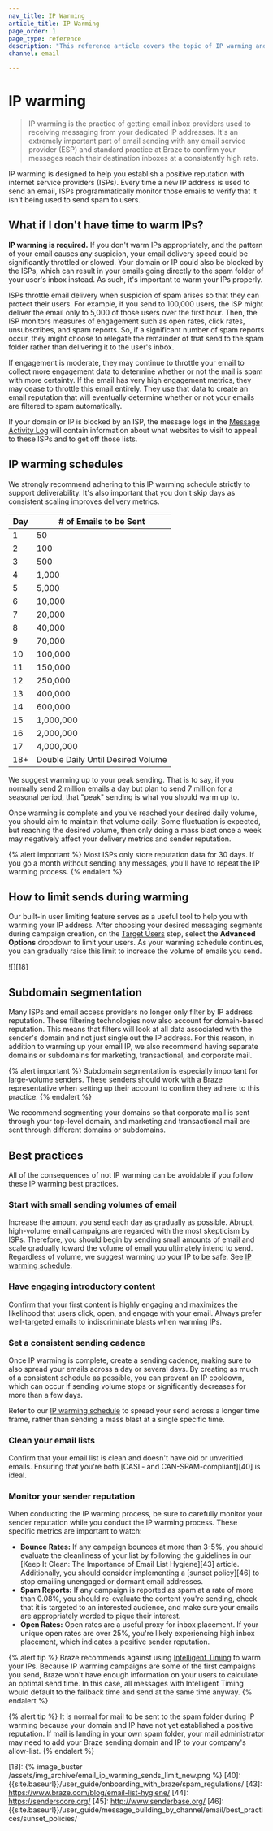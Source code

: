 ```yaml
---
nav_title: IP Warming
article_title: IP Warming
page_order: 1
page_type: reference
description: "This reference article covers the topic of IP warming and best practices."
channel: email

---
```


# IP warming

> IP warming is the practice of getting email inbox providers used to receiving messaging from your dedicated IP addresses. It's an extremely important part of email sending with any email service provider (ESP) and standard practice at Braze to confirm your messages reach their destination inboxes at a consistently high rate.

IP warming is designed to help you establish a positive reputation with internet service providers (ISPs). Every time a new IP address is used to send an email, ISPs programmatically monitor those emails to verify that it isn't being used to send spam to users.

## What if I don't have time to warm IPs?

**IP warming is required.** If you don't warm IPs appropriately, and the pattern of your email causes any suspicion, your email delivery speed could be significantly throttled or slowed. Your domain or IP could also be blocked by the ISPs, which can result in your emails going directly to the spam folder of your user's inbox instead. As such, it's important to warm your IPs properly.

ISPs throttle email delivery when suspicion of spam arises so that they can protect their users. For example, if you send to 100,000 users, the ISP might deliver the email only to 5,000 of those users over the first hour. Then, the ISP monitors measures of engagement such as open rates, click rates, unsubscribes, and spam reports. So, if a significant number of spam reports occur, they might choose to relegate the remainder of that send to the spam folder rather than delivering it to the user's inbox. 

If engagement is moderate, they may continue to throttle your email to collect more engagement data to determine whether or not the mail is spam with more certainty. If the email has very high engagement metrics, they may cease to throttle this email entirely. They use that data to create an email reputation that will eventually determine whether or not your emails are filtered to spam automatically.

If your domain or IP is blocked by an ISP, the message logs in the [Message Activity Log]({{site.baseurl}}/user_guide/administrative/app_settings/message_activity_log_tab/) will contain information about what websites to visit to appeal to these ISPs and to get off those lists.

## IP warming schedules

We strongly recommend adhering to this IP warming schedule strictly to support deliverability. It's also important that you don't skip days as consistent scaling improves delivery metrics.

Day | # of Emails to be Sent
----|--------------------------|
1 | 50
2 | 100
3 | 500
4 | 1,000
5 | 5,000
6 | 10,000
7 | 20,000
8 | 40,000
9 | 70,000
10 | 100,000
11 | 150,000
12 | 250,000
13 | 400,000
14 | 600,000
15 | 1,000,000
16 | 2,000,000
17 | 4,000,000
18+ | Double Daily Until Desired Volume

We suggest warming up to your peak sending. That is to say, if you normally send 2 million emails a day but plan to send 7 million for a seasonal period, that "peak" sending is what you should warm up to.

Once warming is complete and you've reached your desired daily volume, you should aim to maintain that volume daily. Some fluctuation is expected, but reaching the desired volume, then only doing a mass blast once a week may negatively affect your delivery metrics and sender reputation. 

{% alert important %}
Most ISPs only store reputation data for 30 days. If you go a month without sending any messages, you'll have to repeat the IP warming process.
{% endalert %}

## How to limit sends during warming

Our built-in user limiting feature serves as a useful tool to help you with warming your IP address. After choosing your desired messaging segments during campaign creation, on the [Target Users]({{site.baseurl}}/user_guide/message_building_by_channel/email/html_editor/creating_an_email_campaign/#step-4-build-the-remainder-of-your-campaign-or-canvas) step, select the **Advanced Options** dropdown to limit your users. As your warming schedule continues, you can gradually raise this limit to increase the volume of emails you send.

![][18]

## Subdomain segmentation

Many ISPs and email access providers no longer only filter by IP address reputation. These filtering technologies now also account for domain-based reputation. This means that filters will look at all data associated with the sender's domain and not just single out the IP address. For this reason, in addition to warming up your email IP, we also recommend having separate domains or subdomains for marketing, transactional, and corporate mail. 

{% alert important %}
Subdomain segmentation is especially important for large-volume senders. These senders should work with a Braze representative when setting up their account to confirm they adhere to this practice.
{% endalert %}

We recommend segmenting your domains so that corporate mail is sent through your top-level domain, and marketing and transactional mail are sent through different domains or subdomains.

## Best practices

All of the consequences of not IP warming can be avoidable if you follow these IP warming best practices.

### Start with small sending volumes of email

Increase the amount you send each day as gradually as possible. Abrupt, high-volume email campaigns are regarded with the most skepticism by ISPs. Therefore, you should begin by sending small amounts of email and scale gradually toward the volume of email you ultimately intend to send. Regardless of volume, we suggest warming up your IP to be safe. See [IP warming schedule](#ip-warming-schedule).

### Have engaging introductory content

Confirm that your first content is highly engaging and maximizes the likelihood that users click, open, and engage with your email. Always prefer well-targeted emails to indiscriminate blasts when warming IPs.

### Set a consistent sending cadence

Once IP warming is complete, create a sending cadence, making sure to also spread your emails across a day or several days. By creating as much of a consistent schedule as possible, you can prevent an IP cooldown, which can occur if sending volume stops or significantly decreases for more than a few days. 

Refer to our [IP warming schedule](#ip-warming-schedules) to spread your send across a longer time frame, rather than sending a mass blast at a single specific time.

### Clean your email lists

Confirm that your email list is clean and doesn't have old or unverified emails. Ensuring that you're both [CASL- and CAN-SPAM-compliant][40] is ideal.

### Monitor your sender reputation

When conducting the IP warming process, be sure to carefully monitor your sender reputation while you conduct the IP warming process. These specific metrics are important to watch:
- **Bounce Rates:** If any campaign bounces at more than 3-5%, you should evaluate the cleanliness of your list by following the guidelines in our [Keep It Clean: The Importance of Email List Hygiene][43] article. Additionally, you should consider implementing a [sunset policy][46] to stop emailing unengaged or dormant email addresses.
- **Spam Reports:** If any campaign is reported as spam at a rate of more than 0.08%, you should re-evaluate the content you're sending, check that it is targeted to an interested audience, and make sure your emails are appropriately worded to pique their interest.
- **Open Rates:** Open rates are a useful proxy for inbox placement. If your unique open rates are over 25%, you're likely experiencing high inbox placement, which indicates a positive sender reputation.

{% alert tip %}
Braze recommends against using [Intelligent Timing]({{site.baseurl}}/user_guide/sage_ai/intelligence/intelligent_timing/) to warm your IPs. Because IP warming campaigns are some of the first campaigns you send, Braze won't have enough information on your users to calculate an optimal send time. In this case, all messages with Intelligent Timing would default to the fallback time and send at the same time anyway.
{% endalert %}

{% alert tip %}
It is normal for mail to be sent to the spam folder during IP warming because your domain and IP have not yet established a positive reputation. If mail is landing in your own spam folder, your mail administrator may need to add your Braze sending domain and IP to your company's allow-list.
{% endalert %}

[18]: {% image_buster /assets/img_archive/email_ip_warming_sends_limit_new.png %}
[40]: {{site.baseurl}}/user_guide/onboarding_with_braze/spam_regulations/
[43]: https://www.braze.com/blog/email-list-hygiene/
[44]: https://senderscore.org/
[45]: http://www.senderbase.org/
[46]: {{site.baseurl}}/user_guide/message_building_by_channel/email/best_practices/sunset_policies/
